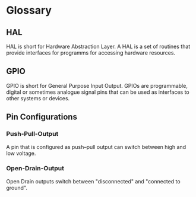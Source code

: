 # Glossary

## HAL

HAL is short for Hardware Abstraction Layer. A HAL is a set of routines that provide interfaces for programms for accessing hardware resources.

## GPIO

GPIO is short for General Purpose Input Output. GPIOs are programmable, digital or sometimes analogue signal pins that can be used as interfaces to other systems or devices. 

## Pin Configurations
### Push-Pull-Output

A pin that is configured as push–pull output can switch between high and low voltage.

### Open-Drain-Output
Open Drain outputs switch between "disconnected" and "connected to ground".


